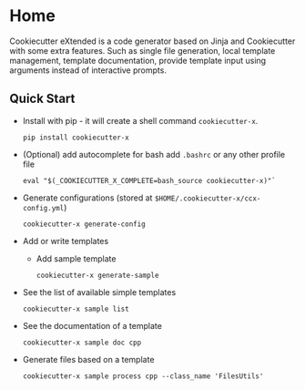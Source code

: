 # Home

Cookiecutter eXtended is a code generator based on Jinja and Cookiecutter with some extra features.
Such as single file generation, local template management, template documentation,
provide template input using arguments instead of interactive prompts.


## Quick Start

- Install with pip - it will create a shell command `cookiecutter-x`.
    ```shell
    pip install cookiecutter-x
    ```

- (Optional) add autocomplete for bash add `.bashrc` or any other profile file
    ```shell
    eval "$(_COOKIECUTTER_X_COMPLETE=bash_source cookiecutter-x)"`
    ```

- Generate configurations (stored at `$HOME/.cookiecutter-x/ccx-config.yml`)
    ```shell
    cookiecutter-x generate-config
    ```

- Add or write templates
  - Add sample template
    ```shell
    cookiecutter-x generate-sample
    ```

- See the list of available simple templates
    ```shell
    cookiecutter-x sample list
    ```

- See the documentation of a template
    ```shell
    cookiecutter-x sample doc cpp
    ```

- Generate files based on a template
    ```shell
    cookiecutter-x sample process cpp --class_name 'FilesUtils'
    ```
